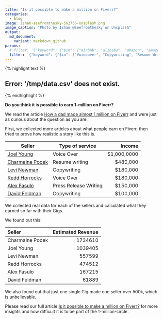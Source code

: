 ```yaml
---
title: "Is it possible to make a million on Fiverr?"
categories:
  - blog
image: ishan-seefromthesky-562756-unsplash.png
image_caption: "Photo by Ishan @seefromthesky on Unsplash"
output:   
  md_document:
    variant: markdown_github
params:
  # filter: '{"keyword": {"$in": ["airbnb", "alibaba", "amazon", "amazon fba", "data analysis", "data science", "fiverr", "java programming", "market analysis", "market research", "passive income", "python programming", "r programming", "reporting" , "scraping", "six figures"]}}'
  filter: '{"keyword": {"$in": ["Voiceover", "Copywriting", "Resume Writing", "Press release Writing", "Video Marketing", "Website Building", "Mobile App Development", "Graphic Design", "seo"]}}'
---
```

















{% highlight text %}
## Error: '/tmp/data.csv' does not exist.
{% endhighlight %}



__Do you think it is possible to earn 1-million on Fiverr?__

We read the article  [How a dad made almost 1 million on Fiverr](https://www.cnbc.com/2018/04/24/how-this-dad-made-almost-1-million-on-fiverr.html?__source=msn%7Cmoney%7Cinline%7Cstory%7C&par=msn&doc=105300315) and were just as curious about the question as you are. 

First, we collected more articles about what people earn on Fiverr, then tried to prove how realistic a story like this is.


| Seller | Type of service | Income |
| ------ | --------------- | -----: |
| [Joel Young](https://www.cnbc.com/2018/04/24/how-this-dad-made-almost-1-million-on-fiverr.html?__source=msn%7Cmoney%7Cinline%7Cstory%7C&par=msn&doc=105300315)| Voice Over | $1,000,0000|
| [Charmaine Pocek](https://www.forbes.com/sites/laurashin/2016/05/31/how-these-3-people-make-6-figures-a-year-on-fiverr/)| Resume writing | $480,000|
| [Levi Newman](https://www.forbes.com/sites/laurashin/2016/05/31/how-these-3-people-make-6-figures-a-year-on-fiverr/)|Copywriting| $180,000 |
| [Redd Horrocks](https://www.forbes.com/sites/laurashin/2016/05/31/how-these-3-people-make-6-figures-a-year-on-fiverr/)|Voice Over| $180,000 |
| [Alex Fasulo](https://www.msn.com/en-us/money/bills-to-pay/how-this-25-year-old-freelancer-made-dollar150000-in-6-months-off-fiverr/ar-AAzkNOA)| Press Release Writing | $150,000 |
| [David Feldman](https://www.cnbc.com/2018/12/18/how-this-38-year-old-is-making-6-figures-freelancing-on-fiverr.html)|Copywriting|$100,000|



We collected real data for each of the sellers and calculated what they earned so far with their Gigs.


We found out this:


|Seller          | Estimated Revenue|
|:---------------|-----------------:|
|Charmaine Pocek |           1734610|
|Joel Young      |           1039405|
|Levi Newman     |            557599|
|Redd Horrocks   |            474512|
|Alex Fasulo     |            167215|
|David Feldman   |             61889|



We also found out that just one single Gig made one seller over 500k, which is unbelievable.


Please read our full article [Is it possible to make a million on Fiverr?](https://insights5.com/blog/is-it-possible-to-earn-1-million-on-fiverr.html) for more insights and how difficult it is to be part of the 1-million-circle.

